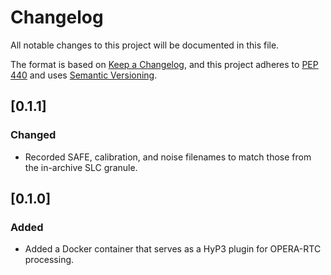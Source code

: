 # Changelog

All notable changes to this project will be documented in this file.

The format is based on [Keep a Changelog](https://keepachangelog.com/en/1.0.0/),
and this project adheres to [PEP 440](https://www.python.org/dev/peps/pep-0440/)
and uses [Semantic Versioning](https://semver.org/spec/v2.0.0.html).

## [0.1.1]

### Changed
- Recorded SAFE, calibration, and noise filenames to match those from the in-archive SLC granule.

## [0.1.0]

### Added
- Added a Docker container that serves as a HyP3 plugin for OPERA-RTC processing.
